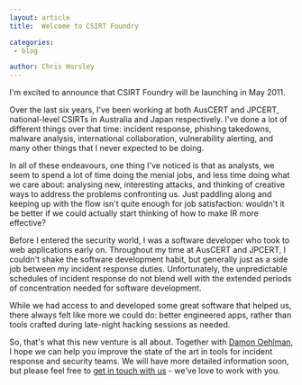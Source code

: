 ```yaml
---
layout: article
title:  Welcome to CSIRT Foundry

categories:
 - blog

author: Chris Horsley
---
```

I'm excited to announce that CSIRT Foundry will be launching in May 2011.

Over the last six years, I've been working at both AusCERT and JPCERT, national-level CSIRTs in Australia and Japan respectively. I've done a lot of different things over that time: incident response, phishing takedowns, malware analysis, international collaboration, vulnerability alerting, and many other things that I never expected to be doing. 

In all of these endeavours, one thing I've noticed is that as analysts, we seem to spend a lot of time doing the menial jobs, and less time doing what we care about: analysing new, interesting attacks, and thinking of creative ways to address the problems confronting us. Just paddling along and keeping up with the flow isn't quite enough for job satisfaction: wouldn't it be better if we could actually start thinking of how to make IR more effective?

Before I entered the security world, I was a software developer who took to web applications early on. Throughout my time at AusCERT and JPCERT, I couldn't shake the software development habit, but generally just as a side job between my incident response duties. Unfortunately, the unpredictable schedules of incident response do not blend well with the extended periods of concentration needed for software development.

While we had access to and developed some great software that helped us, there always felt like more we could do: better engineered apps, rather than tools crafted during late-night hacking sessions as needed.

So, that's what this new venture is all about. Together with <a href="http://twitter.com/DamonOehlman">Damon Oehlman</a>, I hope we can help you improve the state of the art in tools for incident response and security teams.  We will have more detailed information soon, but please feel free to <a href="/contact/">get in touch with us</a> - we've love to work with you.
